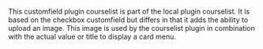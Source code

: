 This customfield plugin courselist is part of the local plugin courselist. It is based on the checkbox customfield but differs in that it adds the ability to upload an image. This image is used by the courselist plugin in combination with the actual value or title to display a card menu.
